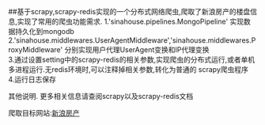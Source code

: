 
##基于scrapy,scrapy-redis实现的一个分布式网络爬虫,爬取了新浪房产的楼盘信息,实现了常用的爬虫功能需求.
1.'sinahouse.pipelines.MongoPipeline' 实现数据持久化到mongodb  
2.'sinahouse.middlewares.UserAgentMiddleware','sinahouse.middlewares.ProxyMiddleware' 分别实现用户代理UserAgent变换和IP代理变换  
3.通过设置setting中的scrapy-redis的相关参数,实现爬虫的分布式运行,或者单机多进程运行.无redis环境时,可以注释掉相关参数,转化为普通的  scrapy爬虫程序  
4.运行日志保存

其他说明. 更多相关信息请查阅scrapy以及scrapy-redis文档
  
  爬取目标网站:[新浪房产](http://data.house.sina.com.cn/sc/search/)  
